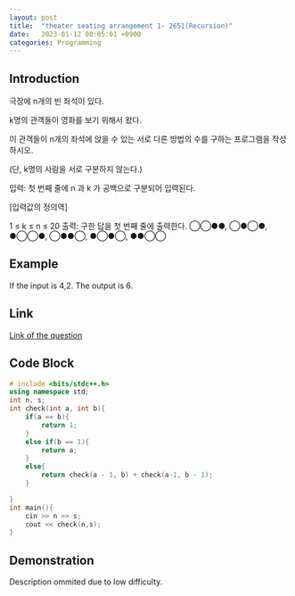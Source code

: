 ```yaml
---
layout: post
title:  "theater seating arrangement 1- 2651(Recursion)"
date:   2023-01-12 00:05:01 +0900
categories: Programming
---
```


## Introduction

극장에 n개의 빈 좌석이 있다.

k명의 관객들이 영화를 보기 위해서 왔다.

이 관객들이 n개의 좌석에 앉을 수 있는 서로 다른 방법의 수를 구하는 프로그램을 작성하시오.

(단, k명의 사람을 서로 구분하지 않는다.)

입력:
첫 번째 줄에 n 과 k 가 공백으로 구분되어 입력된다.

[입력값의 정의역]

1 ≤ k ≤ n ≤ 20
출력:
구한 답을 첫 번째 줄에 출력한다.
◯◯●●, ◯●◯●, ●◯◯●, ◯●●◯, ●◯●◯, ●●◯◯

## Example

If the input is 4,2. The output is 6.

## Link

[Link of the question](https://codeup.kr/problem.php?id=2651&rid=0)

## Code Block

```c++
# include <bits/stdc++.h>
using namespace std;
int n, s;
int check(int a, int b){
    if(a == b){
        return 1;
    }
    else if(b == 1){
        return a;
    }
    else{
        return check(a - 1, b) + check(a-1, b - 1);
    }

}
int main(){
    cin >> n >> s;
    cout << check(n,s);
}
```

## Demonstration

Description ommited due to low difficulty.
